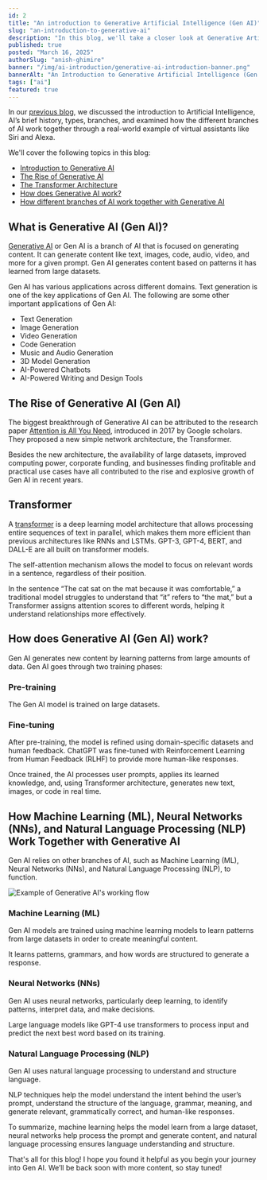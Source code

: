 ```yaml
---
id: 2
title: "An introduction to Generative Artificial Intelligence (Gen AI)"
slug: "an-introduction-to-generative-ai"
description: "In this blog, we'll take a closer look at Generative Artificial Intelligence (Gen AI), explore its applications, rise, and examine how branches of AI come together."
published: true
posted: "March 16, 2025"
authorSlug: "anish-ghimire"
banner: "/img/ai-introduction/generative-ai-introduction-banner.png"
bannerAlt: "An Introduction to Generative Artificial Intelligence (Gen AI) Banner"
tags: ["ai"]
featured: true
---
```


In our [previous blog](https://sarvalekh.com/blog/an-introduction-to-artificial-intelligence), we discussed the introduction to Artificial Intelligence, AI’s brief history, types, branches, and examined how the different branches of AI work together through a real-world example of virtual assistants like Siri and Alexa.

We'll cover the following topics in this blog:

- <a href="#what-is-generative-ai-gen-ai" target="_self">Introduction to Generative AI</a>
- <a href="#the-rise-of-generative-ai-gen-ai" target="_self">The Rise of Generative AI</a>
- <a href="#transformer" target="_self">The Transformer Architecture</a>
- <a href="#how-does-generative-ai-gen-ai-work" target="_self">How does Generative AI work?</a>
- <a href="#how-machine-learning-ml-neural-networks-nns-and-natural-language-processing-nlp-work-together-with-generative-ai" target="_self">How different branches of AI work together with Generative AI</a>

## What is Generative AI (Gen AI)?

[Generative AI](https://research.ibm.com/blog/what-is-generative-AI) or Gen AI is a branch of AI that is focused on generating content. It can generate content like text, images, code, audio, video, and more for a given prompt. Gen AI generates content based on patterns it has learned from large datasets.

Gen AI has various applications across different domains. Text generation is one of the key applications of Gen AI. The following are some other important applications of Gen AI:

- Text Generation
- Image Generation
- Video Generation
- Code Generation
- Music and Audio Generation
- 3D Model Generation
- AI-Powered Chatbots
- AI-Powered Writing and Design Tools

## The Rise of Generative AI (Gen AI)

The biggest breakthrough of Generative AI can be attributed to the research paper [Attention is All You Need](https://arxiv.org/abs/1706.03762), introduced in 2017 by Google scholars. They proposed a new simple network architecture, the Transformer.

Besides the new architecture, the availability of large datasets, improved computing power, corporate funding, and businesses finding profitable and practical use cases have all contributed to the rise and explosive growth of Gen AI in recent years.

## Transformer

A [transformer](https://huggingface.co/learn/nlp-course/en/chapter1/4) is a deep learning model architecture that allows processing entire sequences of text in parallel, which makes them more efficient than previous architectures like RNNs and LSTMs. GPT-3, GPT-4, BERT, and DALL-E are all built on transformer models.

The self-attention mechanism allows the model to focus on relevant words in a sentence, regardless of their position.

In the sentence “The cat sat on the mat because it was comfortable,” a traditional model struggles to understand that “it” refers to “the mat,” but a Transformer assigns attention scores to different words, helping it understand relationships more effectively.

## How does Generative AI (Gen AI) work?

Gen AI generates new content by learning patterns from large amounts of data. Gen AI goes through two training phases:

### Pre-training

The Gen AI model is trained on large datasets.

### Fine-tuning

After pre-training, the model is refined using domain-specific datasets and human feedback.
ChatGPT was fine-tuned with Reinforcement Learning from Human Feedback (RLHF) to provide more human-like responses.

Once trained, the AI processes user prompts, applies its learned knowledge, and, using Transformer architecture, generates new text, images, or code in real time.

## How Machine Learning (ML), Neural Networks (NNs), and Natural Language Processing (NLP) Work Together with Generative AI

Gen AI relies on other branches of AI, such as Machine Learning (ML), Neural Networks (NNs), and Natural Language Processing (NLP), to function.

![Example of Generative AI's working flow](/img/ai-introduction/generative-ai-working-flow-example.png)

### Machine Learning (ML)

Gen AI models are trained using machine learning models to learn patterns from large datasets in order to create meaningful content.

It learns patterns, grammars, and how words are structured to generate a response.

### Neural Networks (NNs)

Gen AI uses neural networks, particularly deep learning, to identify patterns, interpret data, and make decisions.

Large language models like GPT-4 use transformers to process input and predict the next best word based on its training.

### Natural Language Processing (NLP)

Gen AI uses natural language processing to understand and structure language.

NLP techniques help the model understand the intent behind the user’s prompt, understand the structure of the language, grammar, meaning, and generate relevant, grammatically correct, and human-like responses.

To summarize, machine learning helps the model learn from a large dataset, neural networks help process the prompt and generate content, and natural language processing ensures language understanding and structure.

That's all for this blog! I hope you found it helpful as you begin your journey into Gen AI. We’ll be back soon with more content, so stay tuned!
